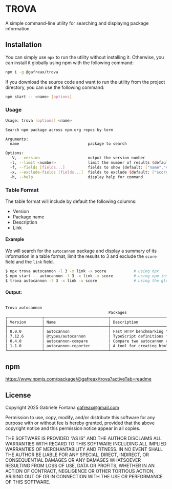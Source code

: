 # TROVA

A simple command-line utility for searching and displaying package information.

## Installation
You can simply use `npx` to run the utility without installing it.
Otherwise, you can install it globally using npm with the following command:

```bash
npm i -g @gafreax/trova
```

If you download the source code and want to run the utility from the project directory, you can use the following command:

```bash
npm start -- <name> [options]
```


### Usage

```bash
Usage: trova [options] <name>

Search npm package across npm.org repos by term

Arguments:
  name                              package to search

Options:
  -V, --version                     output the version number
  -l, --limit <number>              limit the number of results (default: 10)
  -f, --fields [fields...]          fields to show (default: ["name","version","description","link"])
  -x, --exclude-fields [fields...]  fields to exclude (default: ["score"])
  -h, --help                        display help for command
```

### Table Format

The table format will include by default the following columns:

* Version
* Package name
* Description
* Link

#### Example
We will search for the `autocannon` package and display a summary of its information in a table format, limit the results to 3 and exclude the `score` field and the `link` field.

```bash
$ npx trova autocannon -l 3 -x link -x score            # using npx
$ npm start -- autocannon -l 3 -x link -x score         # using npm inside the project
$ trova autocannon -l 3 -x link -x score                # using the global installation (npm i -g @gafreax/trova)
```

#### Output:
```bash

Trova autocannon
                                             Packages
┌───────────────┬────────────────────────────┬────────────────────────────────────────────────────┐
│ Version       │ Name                       │ Description                                        │
├───────────────┼────────────────────────────┼────────────────────────────────────────────────────┤
│ 8.0.0         │ autocannon                 │ Fast HTTP benchmarking tool written in Node.js     │
│ 7.12.6        │ @types/autocannon          │ TypeScript definitions for autocannon              │
│ 0.4.0         │ autocannon-compare         │ Compare two autocannon runs Edit                   │
│ 1.1.0         │ autocannon-reporter        │ A tool for creating html reports for autocannon    │
└───────────────┴────────────────────────────┴────────────────────────────────────────────────────┘

```

## npm

https://www.npmjs.com/package/@gafreax/trova?activeTab=readme

## License

Copyright 2025 Gabriele Fontana <gafreax@gmail.com>

Permission to use, copy, modify, and/or distribute this software for any purpose with or without fee is hereby granted, provided that the above copyright notice and this permission notice appear in all copies.

THE SOFTWARE IS PROVIDED “AS IS” AND THE AUTHOR DISCLAIMS ALL WARRANTIES WITH REGARD TO THIS SOFTWARE INCLUDING ALL IMPLIED WARRANTIES OF MERCHANTABILITY AND FITNESS. IN NO EVENT SHALL THE AUTHOR BE LIABLE FOR ANY SPECIAL, DIRECT, INDIRECT, OR CONSEQUENTIAL DAMAGES OR ANY DAMAGES WHATSOEVER RESULTING FROM LOSS OF USE, DATA OR PROFITS, WHETHER IN AN ACTION OF CONTRACT, NEGLIGENCE OR OTHER TORTIOUS ACTION, ARISING OUT OF OR IN CONNECTION WITH THE USE OR PERFORMANCE OF THIS SOFTWARE.

